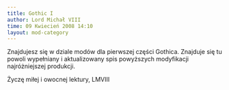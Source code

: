 ```yaml
---
title: Gothic I
author: Lord Michał VIII
time: 09 Kwiecień 2008 14:10
layout: mod-category
---
```


Znajdujesz się w dziale modów dla pierwszej części Gothica. 
Znajduje się tu powoli wypełniany i aktualizowany spis powyższych modyfikacji najróżniejszej produkcji.

Życzę miłej i owocnej lektury, LMVIII 
